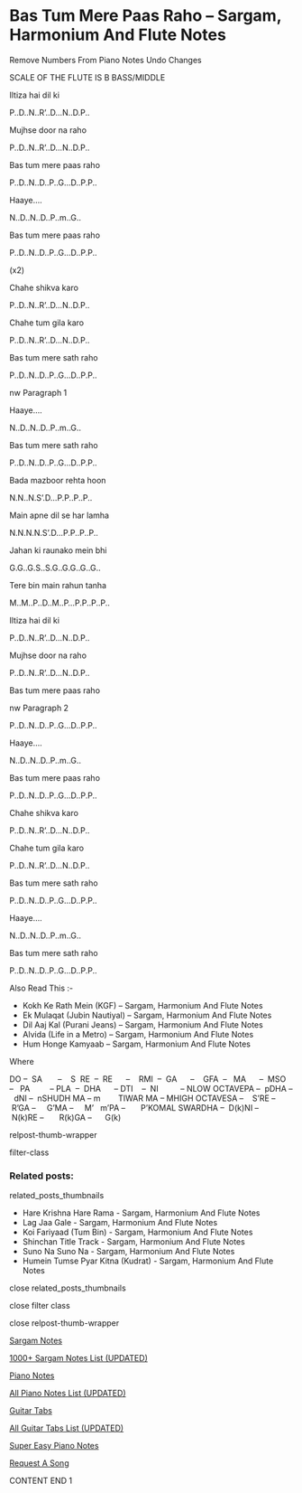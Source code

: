 
# Bas Tum Mere Paas Raho – Sargam, Harmonium And Flute Notes

Remove Numbers From Piano Notes
Undo Changes

SCALE OF THE FLUTE IS B BASS/MIDDLE

Iltiza hai dil ki

P..D..N..R’..D…N..D.P..

Mujhse door na raho

P..D..N..R’..D…N..D.P..

Bas tum mere paas raho

P..D..N..D..P..G…D..P.P..

Haaye….

N..D..N..D..P..m..G..

Bas tum mere paas raho

P..D..N..D..P..G…D..P.P..

(x2)

Chahe shikva karo

P..D..N..R’..D…N..D.P..

Chahe tum gila karo

P..D..N..R’..D…N..D.P..

Bas tum mere sath raho

P..D..N..D..P..G…D..P.P..

nw Paragraph 1

Haaye….

N..D..N..D..P..m..G..

Bas tum mere sath raho

P..D..N..D..P..G…D..P.P..

Bada mazboor rehta hoon

N.N..N.S’.D…P.P..P..P..

Main apne dil se har lamha

N.N.N.N.S’.D…P.P..P..P..

Jahan ki raunako mein bhi

G.G..G.S..S.G..G.G..G..G..

Tere bin main rahun tanha

M..M..P..D..M..P…P.P..P..P..

Iltiza hai dil ki

P..D..N..R’..D…N..D.P..

Mujhse door na raho

P..D..N..R’..D…N..D.P..

Bas tum mere paas raho

nw Paragraph 2

P..D..N..D..P..G…D..P.P..

Haaye….

N..D..N..D..P..m..G..

Bas tum mere paas raho

P..D..N..D..P..G…D..P.P..

Chahe shikva karo

P..D..N..R’..D…N..D.P..

Chahe tum gila karo

P..D..N..R’..D…N..D.P..

Bas tum mere sath raho

P..D..N..D..P..G…D..P.P..

Haaye….

N..D..N..D..P..m..G..

Bas tum mere sath raho

P..D..N..D..P..G…D..P.P..

Also Read This :-

* Kokh Ke Rath Mein (KGF) – Sargam, Harmonium And Flute Notes
* Ek Mulaqat (Jubin Nautiyal) – Sargam, Harmonium And Flute Notes
* Dil Aaj Kal (Purani Jeans) – Sargam, Harmonium And Flute Notes
* Alvida (Life in a Metro) – Sargam, Harmonium And Flute Notes
* Hum Honge Kamyaab – Sargam, Harmonium And Flute Notes

Where

DO –  SA       –    S  RE  –  RE      –    RMI  –  GA      –    GFA  –   MA      –  MSO  –   PA         – PLA  –  DHA      – DTI    –  NI          – NLOW OCTAVEPA –  pDHA –  dNI –  nSHUDH MA – m        TIWAR MA – MHIGH OCTAVESA –    S’RE –     R’GA –     G’MA –     M’   m’PA –       P’KOMAL SWARDHA –  D(k)NI –       N(k)RE –       R(k)GA –      G(k)

relpost-thumb-wrapper

filter-class

### Related posts:

related_posts_thumbnails

* Hare Krishna Hare Rama - Sargam, Harmonium And Flute Notes
* Lag Jaa Gale - Sargam, Harmonium And Flute Notes
* Koi Fariyaad (Tum Bin) - Sargam, Harmonium And Flute Notes
* Shinchan Title Track - Sargam, Harmonium And Flute Notes
* Suno Na Suno Na - Sargam, Harmonium And Flute Notes
* Humein Tumse Pyar Kitna (Kudrat) - Sargam, Harmonium And Flute Notes

close related_posts_thumbnails

close filter class

close relpost-thumb-wrapper

[Sargam Notes](https://www.notationsworld.com/sargam-notes.html)

[1000+ Sargam Notes List (UPDATED)](https://www.notationsworld.com/all-songs-list-sargam-notes.html)

[Piano Notes](https://www.notationsworld.com/piano-notes.html)

[All Piano Notes List (UPDATED)](https://www.notationsworld.com/all-songs-list-piano-notes.html)

[Guitar Tabs](https://www.notationsworld.com/guitar-tabs.html)

[All Guitar Tabs List (UPDATED)](https://www.notationsworld.com/all-songs-list-guitar-tabs.html)

[Super Easy Piano Notes](https://studywall.in/)

[Request A Song](https://www.notationsworld.com/request-a-song.html)

CONTENT END 1

